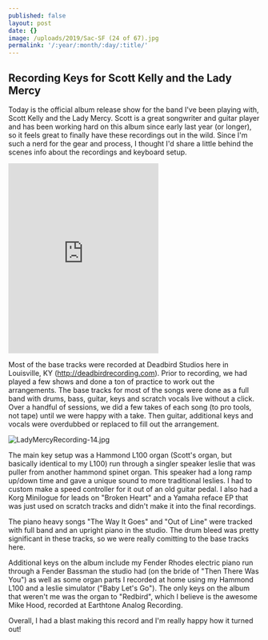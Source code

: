 ```yaml
---
published: false
layout: post
date: {}
image: /uploads/2019/Sac-SF (24 of 67).jpg
permalink: '/:year/:month/:day/:title/'
---
```

## Recording Keys for Scott Kelly and the Lady Mercy


Today is the official album release show for the band I've been playing with, Scott Kelly and the Lady Mercy. Scott is a great songwriter and guitar player and has been working hard on this album since early last year (or longer), so it feels great to finally have these recordings out in the wild. Since I'm such a nerd for the gear and process, I thought I'd share a little behind the scenes info about the recordings and keyboard setup.

<iframe src="https://open.spotify.com/embed/album/2r1WYkh5Ksi17JzHZCH3RK" width="300" height="380" frameborder="0" allowtransparency="true" allow="encrypted-media"></iframe>

Most of the base tracks were recorded at Deadbird Studios here in Louisville, KY (http://deadbirdrecording.com). Prior to recording, we had played a few shows and done a ton of practice to work out the arrangements. The base tracks for most of the songs were done as a full band with drums, bass, guitar, keys and scratch vocals live without a click. Over a handful of sessions, we did a few takes of each song (to pro tools, not tape) until we were happy with a take. Then guitar, additional keys and vocals were overdubbed or replaced to fill out the arrangement.

![LadyMercyRecording-14.jpg]({{site.baseurl}}/uploads/2019/LadyMercyRecording-14.jpg)


The main key setup was a Hammond L100 organ (Scott's organ, but basically identical to my L100) run through a singler speaker leslie that was puller from another hammond spinet organ. This speaker had a long ramp up/down time and gave a unique sound to more traditional leslies. I had to custom make a speed controller for it out of an old guitar pedal. I also had a Korg Minilogue for leads on "Broken Heart" and a Yamaha reface EP that was just used on scratch tracks and didn't make it into the final recordings.

The piano heavy songs "The Way It Goes" and "Out of Line" were tracked with full band and an upright piano in the studio. The drum bleed was pretty significant in these tracks, so we were really comitting to the base tracks here.

Additional keys on the album include my Fender Rhodes electric piano run through a Fender Bassman the studio had (on the bride of "Then There Was You") as well as some organ parts I recorded at home using my Hammond L100 and a leslie simulator ("Baby Let's Go"). The only keys on the album that weren't me was the organ to "Redbird", which I believe is the awesome Mike Hood, recorded at Earthtone Analog Recording.

Overall, I had a blast making this record and I'm really happy how it turned out!
